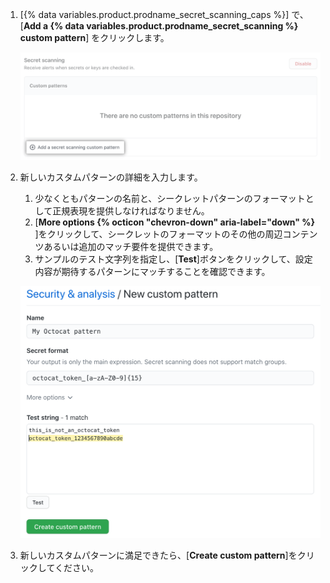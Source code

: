 1. [{% data variables.product.prodname_secret_scanning_caps %}] で、[**Add a {% data variables.product.prodname_secret_scanning %} custom pattern**] をクリックします。

   ![{% data variables.product.prodname_secret_scanning %}カスタムパターンの追加](/assets/images/help/repository/secret-scanning-add-custom-pattern.png)
1. 新しいカスタムパターンの詳細を入力します。
   1. 少なくともパターンの名前と、シークレットパターンのフォーマットとして正規表現を提供しなければなりません。
   1. [**More options {% octicon "chevron-down" aria-label="down" %}** ]をクリックして、シークレットのフォーマットのその他の周辺コンテンツあるいは追加のマッチ要件を提供できます。
   1. サンプルのテスト文字列を指定し、[**Test**]ボタンをクリックして、設定内容が期待するパターンにマッチすることを確認できます。

   ![カスタムの{% data variables.product.prodname_secret_scanning %}パターン形式の作成](/assets/images/help/repository/secret-scanning-create-custom-pattern.png)
1. 新しいカスタムパターンに満足できたら、[**Create custom pattern**]をクリックしてください。
